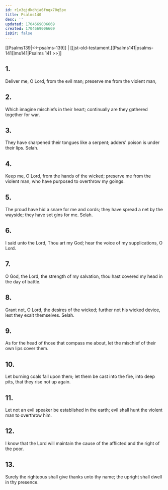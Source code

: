 ```yaml
---
id: r1v3qjdkdhja6fnqx70q5px
title: Psalms140
desc: ''
updated: 1704669006669
created: 1704669006669
isDir: false
---
```

[[Psalms139|<<-psalms-139]] | [[jst-old-testament.[[Psalms141|psalms-141]]ms141|Psalms 141 >>]]
## 1.
Deliver me, O Lord, from the evil man; preserve me from the violent man,
## 2.
Which imagine mischiefs in their heart; continually are they gathered together for war.
## 3.
They have sharpened their tongues like a serpent; adders\' poison is under their lips. Selah.
## 4.
Keep me, O Lord, from the hands of the wicked; preserve me from the violent man, who have purposed to overthrow my goings.
## 5.
The proud have hid a snare for me and cords; they have spread a net by the wayside; they have set gins for me. Selah.
## 6.
I said unto the Lord, Thou art my God; hear the voice of my supplications, O Lord.
## 7.
O God, the Lord, the strength of my salvation, thou hast covered my head in the day of battle.
## 8.
Grant not, O Lord, the desires of the wicked; further not his wicked device, lest they exalt themselves. Selah.
## 9.
As for the head of those that compass me about, let the mischief of their own lips cover them.
## 10.
Let burning coals fall upon them; let them be cast into the fire, into deep pits, that they rise not up again.
## 11.
Let not an evil speaker be established in the earth; evil shall hunt the violent man to overthrow him.
## 12.
I know that the Lord will maintain the cause of the afflicted and the right of the poor.
## 13.
Surely the righteous shall give thanks unto thy name; the upright shall dwell in thy presence.

